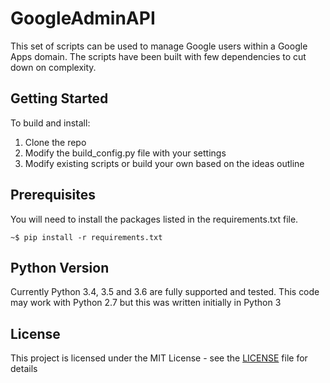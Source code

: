 # GoogleAdminAPI

This set of scripts can be used to manage Google users within a Google Apps domain. The scripts have been built with few dependencies to cut down on complexity.  

## Getting Started

To build and install:

1. Clone the repo
2. Modify the build_config.py file with your settings 
3. Modify existing scripts or build your own based on the ideas outline 

## Prerequisites

You will need to install the packages listed in the requirements.txt file.

```
~$ pip install -r requirements.txt
```
## Python Version
Currently Python 3.4, 3.5 and 3.6 are fully supported and tested. This code may work with Python 2.7 but this was written initially in Python 3

## License

This project is licensed under the MIT License - see the [LICENSE](LICENSE) file for details

